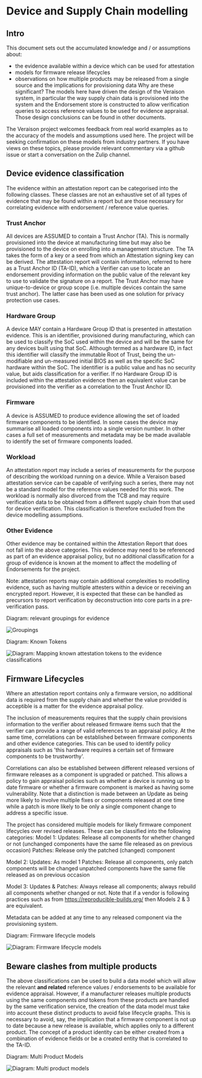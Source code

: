 # Device and Supply Chain modelling

## Intro
This document sets out the accumulated knowledge and / or assumptions about:
+ the evidence available within a device which can be used for attestation
+ models for firmware release lifecycles 
+ observations on how multiple products may be released from a single source and the implications for provisioning data
Why are these significant? The models here have driven the design of the Veraison system, in particular the way supply chain data is provisioned into the system and the Endorsement store is constructed to allow verification queries to access reference values to be used for evidence appraisal. Those design conclusions can be found in other documents.

The Veraison project welcomes feedback from real world examples as to the accuracy of the models and assumptions used here. The project will be seeking confirmation on these models from industry partners. If you have views on these topics, please provide relevant commentary via a github issue or start a conversation on the Zulip channel.

## Device evidence classification
The evidence within an attestation report can be categorised into the following classes. These classes are not an exhaustive set of all types of evidence that may be found within a report but are those necessary for correlating evidence with endorsement / reference value queries.

### Trust Anchor
All devices are ASSUMED to contain a Trust Anchor (TA). This is normally provisioned into the device at manufacturing time but may also be provisioned to the device on enrolling into a management structure. The TA takes the form of a key or a seed from which an Attestation signing key can be derived. The attestation report will contain information, referred to here as a Trust Anchor ID (TA-ID), which a Verifier can use to locate an endorsement providing information on the public value of the relevant key to use to validate the signature on a report. The Trust Anchor may have unique-to-device or group scope (i.e. multiple devices contain the same trust anchor). The latter case has been used as one solution for privacy protection use cases. 

### Hardware Group
A device MAY contain a Hardware Group ID that is presented in attestation evidence. This is an identifier, provisioned during manufacturing, which can be used to classify the SoC used within the device and will be the same for any devices built using that SoC. Although termed as a hardware ID, in fact this identifier will classify the immutable Root of Trust, being the un-modifiable and un-measured initial BIOS as well as the specific SoC hardware within the SoC. The identifier is a public value and has no security value, but aids classification for a verifier. If no Hardware Group ID is included within the attestation evidence then an equivalent value can be provisioned into the verifier as a correlation to the Trust Anchor ID.

### Firmware
A device is ASSUMED to produce evidence allowing the set of loaded firmware components to be identified. In some cases the device may summarise all loaded components into a single version number. In other cases a full set of measurements and metadata may be be made available to identify the set of firmware components loaded.

### Workload
An attestation report may include a series of measurements for the purpose of describing the workload running on a device. While a Veraison based attestation service can be capable of verifying such a series, there may not be a standard model for the reference values needed for this work. The workload is normally also divorced from the TCB and may require verification data to be obtained from a different supply chain from that used for device verification. This classification is therefore excluded from the device modelling assumptions.

### Other Evidence
Other evidence may be contained within the Attestation Report that does not fall into the above categories. This evidence may need to be referenced as part of an evidence appraisal policy, but no additional classification for a group of evidence is known at the moment to affect the modelling of Endorsements for the project.

Note: attestation reports may contain additional complexities to modelling evidence, such as having multiple attesters within a device or receiving an encrypted report. However, it is expected that these can be handled as precursors to report verification by deconstruction into core parts in a pre-verification pass.

Diagram: relevant groupings for evidence

![Groupings](http://www.plantuml.com/plantuml/proxy?src=https://raw.githubusercontent.com/veraison/veraison/main/docs/diags/tokens-model.puml)

Diagram: Known Tokens

![Diagram: Mapping known attestation tokens to the evidence classifications](http://www.plantuml.com/plantuml/proxy?src=https://raw.githubusercontent.com/veraison/veraison/main/docs/diags/known-models.puml)


## Firmware Lifecycles
Where an attestation report contains only a firmware version, no additional data is required from the supply chain and whether the value provided is acceptible is a matter for the evidence appraisal policy.

The inclusion of measurements requires that the supply chain provisions information to the verifier about released firmware items such that the verifier can provide a range of valid references to an appraisal policy. 
At the same time, correlations can be established between firmware components and other evidence categories. This can be used to identify policy appraisals such as 'this hardware requires a certain set of firmware components to be trustworthy'.

Correlations can also be established between different released versions of firmware releases as a component is upgraded or patched. This allows a policy to gain appraisal policies such as whether a device is running up to date firmware or whether a firmware component is marked as having some vulnerability. Note that a distinction is made between an Update as being more likely to involve multiple fixes or components released at one time while a patch is more likely to be only a single component change to address a specific issue. 

The project has considered multiple models for likely firmware component lifecycles over revised releases. These can be classified into the following categories:
Model 1:
Updates: Release all components for whether changed or not (unchanged components have the same file released as on previous occasion)
Patches: Release only the patched (changed) component

Model 2:
Updates: As model 1
Patches: Release all components, only patch components will be changed unpatched components have the same file released as on previous occasion 
 
Model 3: 
Updates & Patches: Always release all components; always rebuild all components whether changed or not.
Note that if a vendor is following practices such as from https://reproducible-builds.org/ then Models 2 & 3 are equivalent.

Metadata can be added at any time to any released component via the provisioning system.

Diagram: Firmware lifecycle models

 ![Diagram: Firmware lifecycle models](http://www.plantuml.com/plantuml/proxy?src=https://raw.githubusercontent.com/veraison/veraison/main/docs/diags/firmware-lifecycles.puml)
 

## Beware clashes from multiple products
The above classifications can be used to build a data model which will allow the relevant __and related__ reference values / endorsements to be available for evidence appraisal. However, if a manufacturer releases multiple products using the same components *and* tokens from these products are handled by the same verification service, the creation of the data model must take into account these distinct products to avoid false lifecycle graphs. This is necessary to avoid, say, the implication that a firmware component is not up to date because a new release is available, which applies only to a different product. The concept of a product identity can be either created from a combination of evidence fields or be a created entity that is correlated to the TA-ID. 

Diagram: Multi Product Models

![Diagram: Multi product models](http://www.plantuml.com/plantuml/proxy?src=https://raw.githubusercontent.com/veraison/veraison/main/docs/diags/mult-prods.puml)


